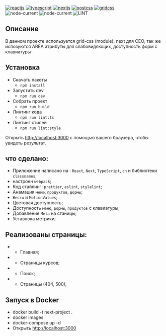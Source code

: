 [![reactjs](https://img.shields.io/badge/reactjs-%23239120.svg?&style=for-the-badge&logo=css3&logoColor=white)](https://reactjs.org)
[![typescript](https://img.shields.io/badge/typescript-%23239120.svg?&style=for-the-badge&logo=css3&logoColor=white)](https://www.typescriptlang.org/)
[![nextjs](https://img.shields.io/badge/nextjs-%23239120.svg?&style=for-the-badge&logo=css3&logoColor=white)](https://nextjs.org/)
[![postcss](https://img.shields.io/badge/postcss-%23239120.svg?&style=for-the-badge&logo=css3&logoColor=white)](https://postcss.org/)
[![gridcss](https://img.shields.io/badge/gridcss-%23239120.svg?&style=for-the-badge&logo=css3&logoColor=white)](https://www.w3.org/TR/css-grid-1/)
\
![node-current](https://img.shields.io/badge/node-18.x-23239120)
![node-current](https://img.shields.io/badge/npm-9.3.1-23239120)
![LINT](https://github.com/iibadreeva/nextjs/workflows/LINT/badge.svg?branch=main)

## Описание
В данном проекте используется grid-css (module), next для СЕО, так же испозуются AREA атрибуты для слабовидяющих, доступность форм с клавиатуры


## Установка
- Скачать пакеты
    - `npm install`
- Запустить dev
    - `npm run dev`
- Собрать проект
    - `npm run build`
- Линтинг кода
    - `npm run lint:ts`
- Линтинг стилей
    - `npm run lint:style`

Открыть  [http://localhost:3000](http://localhost:3000)  с помощью вашего браузера, чтобы увидеть результат.


## что сделано:
- Приложение написано на : `React`, `Next`, `TypeScript`, `cn` и библиотеки `classnames`;
- настроен `webpack`;
- Код стайлинг: `prettier`, `eslint`, `stylelint`;
- Анамация `меню`, `продуктов`, `формы`;
- `Жесты` и `MotionValues`;
- Цветовая доступность;
- Доступность `меню`, `формы`, `продуктов` с клавиатуры;
- Добавление `Meta` на станицы;
- Уставнока метрики;

## Реализованы страницы:
- - Главная;
- - Страницы курсов;
- - Поиск;
- - Страницы (404, 500);

## Запуск в Docker
- docker build -t next-project .
- docker images
- docker-compose up -d
- Открыть  [http://localhost:3000](http://localhost:3000) 